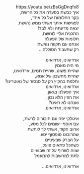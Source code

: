 <div dir="rtl"> 
https://youtu.be/zBsGgDnqfx8
<br/>איך כבשת בסערה את כל הרשת, 
<br/>בקר החלומות של כל אחד,
<br/>לפגישות איתך אשתי ממש נרגשת,
<br/>יצאה מדעתה ולא לבד! 
<br/>התכנית אליי לוחשת,
<br/>חלומות של הפעלה
<br/>אנחנו עם תקווה נואשת
<br/>רק שתעבוד הסוללה…
<br/>
<br/>ארדואינו, ארדואינו
<br/>מי היה מאמין
<br/>שהיית פשוט, שהיית תמים, ארדואינו,
<br/>שהיית מחשבון של אמא,
<br/>וחלמת בהקיץ רק על סנסור של נאוטרינו?
<br/>ארדואינו, ארדואינו
<br/>איך הפעלנו בגאון,
<br/>את הפין הלא נכון, 
<br/>ואנחנו לא ראינו?
<br/>ארדואינו, ארדואינו.
<br/>
<br/>איטלקי יפה עם חיבורים לרשת,
<br/>עם אוסף יישומים לכל מסע, 
<br/>אהוב הקוד, אשתי לך לוחשת
<br/>שהרובוט סופסוף יסע.
<br/>על הברק שבעיניים
<br/>כשהכל פתאום פועל,
<br/>שווה לשרוף על זה שבועיים
<br/>לתת למחשבות להתעמל
<br/>
<br/>ארדואינו, ארדואינו...
</div>